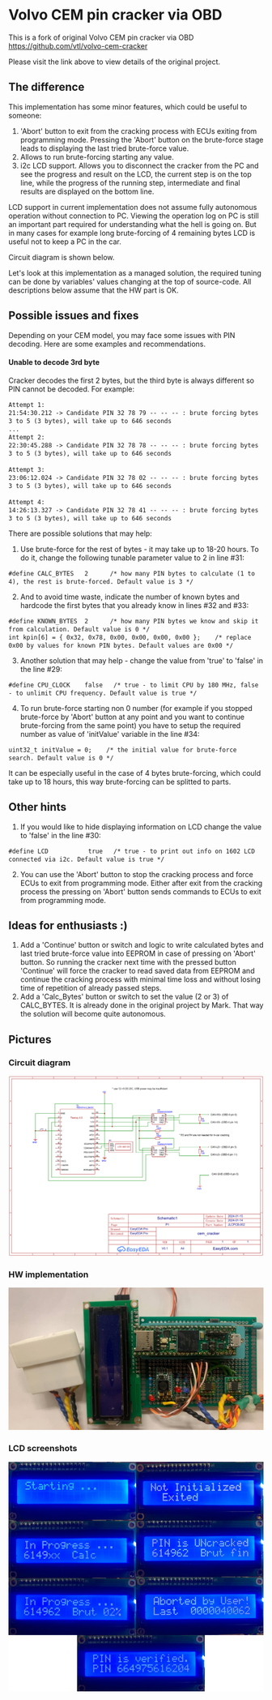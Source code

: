 # Volvo CEM pin cracker via OBD
This is a fork of original Volvo CEM pin cracker via OBD https://github.com/vtl/volvo-cem-cracker

Please visit the link above to view details of the original project.

## The difference
This implementation has some minor features, which could be useful to someone:
1. 'Abort' button to exit from the cracking process with ECUs exiting from programming mode. Pressing the 'Abort' button on the brute-force stage leads to displaying the last tried brute-force value.
2. Allows to run brute-forcing starting any value.
3. i2c LCD support. Allows you to disconnect the cracker from the PC and see the progress and result on the LCD, the current step is on the top line, while the progress of the running step, intermediate and final results are displayed on the bottom line.

LCD support in current implementation does not assume fully autonomous operation without connection to PC. Viewing the operation log on PC is still an important part required for understanding what the hell is going on. But in many cases for example long brute-forcing of 4 remaining bytes LCD is useful not to keep a PC in the car.

Circuit diagram is shown below.

Let's look at this implementation as a managed solution, the required tuning can be done by variables' values changing at the top of source-code. All descriptions below assume that the HW part is OK.

## Possible issues and fixes
Depending on your CEM model, you may face some issues with PIN decoding. Here are some examples and recommendations.

#### Unable to decode 3rd byte

Cracker decodes the first 2 bytes, but the third byte is always different so PIN cannot be decoded. For example:
```
Attempt 1:
21:54:30.212 -> Candidate PIN 32 78 79 -- -- -- : brute forcing bytes 3 to 5 (3 bytes), will take up to 646 seconds
...
Attempt 2:
22:30:45.288 -> Candidate PIN 32 78 78 -- -- -- : brute forcing bytes 3 to 5 (3 bytes), will take up to 646 seconds

Attempt 3:
23:06:12.024 -> Candidate PIN 32 78 02 -- -- -- : brute forcing bytes 3 to 5 (3 bytes), will take up to 646 seconds

Attempt 4:
14:26:13.327 -> Candidate PIN 32 78 41 -- -- -- : brute forcing bytes 3 to 5 (3 bytes), will take up to 646 seconds
```

There are possible solutions that may help:

1. Use brute-force for the rest of bytes - it may take up to 18-20 hours. To do it, change the following tunable parameter value to 2 in line #31:
```
#define CALC_BYTES   2      /* how many PIN bytes to calculate (1 to 4), the rest is brute-forced. Default value is 3 */
```
2. And to avoid time waste, indicate the number of known bytes and hardcode the first bytes that you already know in lines #32 and #33:
```
#define KNOWN_BYTES  2      /* how many PIN bytes we know and skip it from calculation. Default value is 0 */
int kpin[6] = { 0x32, 0x78, 0x00, 0x00, 0x00, 0x00 };    /* replace 0x00 by values for known PIN bytes. Default values are 0x00 */
```
3. Another solution that may help - change the value from 'true' to 'false' in the line #29:
```
#define CPU_CLOCK    false   /* true - to limit CPU by 180 MHz, false - to unlimit CPU frequency. Default value is true */
```
4. To run brute-force starting non 0 number (for example if you stopped brute-force by 'Abort' button at any point and you want to continue brute-forcing from the same point) you have to setup the required number as value of 'initValue' variable in the line #34:
```
uint32_t initValue = 0;    /* the initial value for brute-force search. Default value is 0 */
```
It can be especially useful in the case of 4 bytes brute-forcing, which could take up to 18 hours, this way brute-forcing can be splitted to parts.

## Other hints
1. If you would like to hide displaying information on LCD change the value to 'false' in the line #30:
```
#define LCD           true   /* true - to print out info on 1602 LCD connected via i2c. Default value is true */
```
2. You can use the 'Abort' button to stop the cracking process and force ECUs to exit from programming mode. Either after exit from the cracking process the pressing on 'Abort' button sends commands to ECUs to exit from programming mode. 

## Ideas for enthusiasts :)
1. Add a 'Continue' button or switch and logic to write calculated bytes and last tried brute-force value into EEPROM in case of pressing on 'Abort' button. So running the cracker next time with the pressed button 'Continue' will force the cracker to read saved data from EEPROM and continue the cracking process with minimal time loss and without losing time of repetition of already passed steps.
2. Add a 'Calc_Bytes' button or switch to set the value (2 or 3) of CALC_BYTES. It is already done in the original project by Mark. That way the solution will become quite autonomous.

## Pictures

### Circuit diagram
![Image](doc/volvo-cem-cracker-diagram.png)
### HW implementation
![Image](doc/cracker_photo.jpg)
### LCD screenshots
![Image](doc/lcd1602.png)
